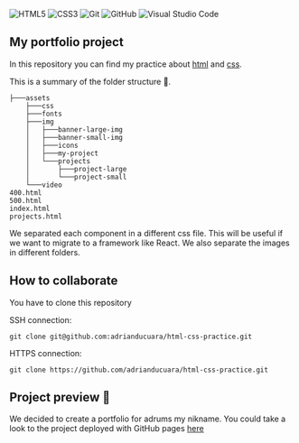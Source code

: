 ![HTML5](https://img.shields.io/badge/html5-%23E34F26.svg?style=for-the-badge&logo=html5&logoColor=white)
![CSS3](https://img.shields.io/badge/css3-%231572B6.svg?style=for-the-badge&logo=css3&logoColor=white)
![Git](https://img.shields.io/badge/git-%23F05033.svg?style=for-the-badge&logo=git&logoColor=white)
![GitHub](https://img.shields.io/badge/github-%23121011.svg?style=for-the-badge&logo=github&logoColor=white)
![Visual Studio Code](https://img.shields.io/badge/Visual%20Studio%20Code-0078d7.svg?style=for-the-badge&logo=visual-studio-code&logoColor=white)
## My portfolio project
In this repository you can find my practice about [html](https://developer.mozilla.org/es/docs/Web/HTML) and [css](https://developer.mozilla.org/es/docs/Web/CSS).

This is a summary of the folder structure 📂.

```
├───assets
    ├───css
    ├───fonts
    ├───img
    │   ├───banner-large-img
    │   ├───banner-small-img
    │   ├───icons
    │   ├───my-project
    │   └───projects
    │       ├───project-large
    │       └───project-small
    └───video
400.html
500.html
index.html
projects.html
```
We separated each component in a different css file. This will be useful if we want to migrate to a framework like React. We also separate the images in different folders.

## How to collaborate
You have to clone this repository

SSH connection:
```
git clone git@github.com:adrianducuara/html-css-practice.git
```

HTTPS connection:
```
git clone https://github.com/adrianducuara/html-css-practice.git
```

## Project preview 🚀
We decided to create a portfolio for adrums my nikname. You could take a look to the project deployed with GitHub pages [here](https://adrianducuara.github.io/html-css-practice/)